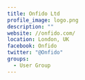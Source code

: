 ```yaml
---
title: Onfido Ltd
profile_image: logo.png
description: ""
website: //onfido.com/
location: London, UK
facebook: Onfido
twitter: "@Onfido"
groups:
  - User Group
---
```

